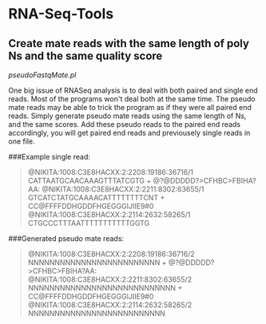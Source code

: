 # RNA-Seq-Tools

## Create mate reads with the same length of poly Ns and the same quality score
*pseudoFastqMate.pl*

One big issue of RNASeq analysis is to deal with both paired and single end reads. 
Most of the programs won't deal both at the same time. 
The pseudo mate reads may be able to trick the program as if they were all paired end reads.
Simply generate pseudo mate reads using the same length of Ns, and the same scores.
Add these pseudo reads to the paired end reads accordingly, you will get paired end reads and 
previousely single reads in one file. 

###Example single read:
>@NIKITA:1008:C3E8HACXX:2:2208:19186:36716/1
>CATTAATGCAACAAAGTTTATCGTG
>+
>@?@DDDDD?>CFHBC>FBIHA?AA:
>@NIKITA:1008:C3E8HACXX:2:2211:8302:63655/1
>GTCATCTATGCAAAACATTTTTTTTCNT
>+
>CC@FFFFDDHGDDFHGEGGGIJIIE9#0
>@NIKITA:1008:C3E8HACXX:2:2114:2632:58265/1
>CTGCCCTTTAATTTTTTTTTTTGGTG

###Generated pseudo mate reads:
>@NIKITA:1008:C3E8HACXX:2:2208:19186:36716/2
>NNNNNNNNNNNNNNNNNNNNNNNNN
>+
>@?@DDDDD?>CFHBC>FBIHA?AA:
>@NIKITA:1008:C3E8HACXX:2:2211:8302:63655/2
>NNNNNNNNNNNNNNNNNNNNNNNNNNNN
>+
>CC@FFFFDDHGDDFHGEGGGIJIIE9#0
>@NIKITA:1008:C3E8HACXX:2:2114:2632:58265/2
>NNNNNNNNNNNNNNNNNNNNNNNNNN

